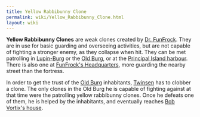 ```yaml
---
title: Yellow Rabbibunny Clone
permalink: wiki/Yellow_Rabbibunny_Clone.html
layout: wiki
---
```


**Yellow Rabbibunny Clones** are weak clones created by [Dr.
FunFrock](Dr._FunFrock "wikilink"). They are in use for basic guarding
and overseeing activities, but are not capable of fighting a stronger
enemy, as they collapse when hit. They can be met patrolling in
[Lupin-Burg](Lupin-Burg "wikilink") or the [Old
Burg](Old_Burg "wikilink"), or at the [Principal Island
harbour](Principal_Island_harbour "wikilink"). There is also one at
[FunFrock's Headquarters](FunFrock's_Headquarters "wikilink"), more
guarding the nearby street than the fortress.

In order to get the trust of the [Old Burg](Old_Burg "wikilink")
inhabitants, [Twinsen](Twinsen "wikilink") has to clobber a clone. The
only clones in the Old Burg he is capable of fighting against at that
time were the patrolling yellow rabbibunny clones. Once he defeats one
of them, he is helped by the inhabitants, and eventually reaches [Bob
Vortix's house](Bob_Vortix's_house "wikilink").
